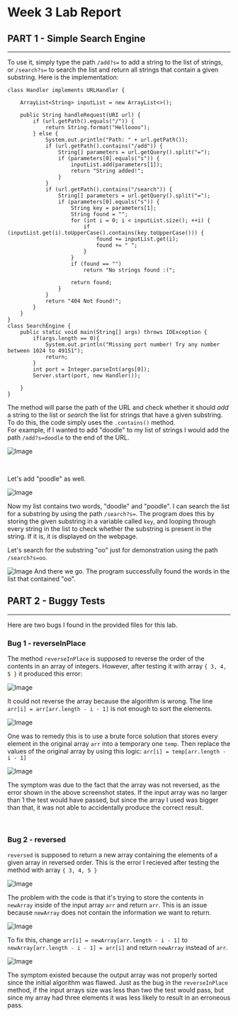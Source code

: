 # Week 3 Lab Report

## **PART 1** - Simple Search Engine
---
To use it, simply type the path `/add?s=` to add a string to the list of strings, or `/search?s=` to search the list and return all strings that contain a given substring.
Here is the implementation:
```
class Handler implements URLHandler {

    ArrayList<String> inputList = new ArrayList<>();

    public String handleRequest(URI url) {
        if (url.getPath().equals("/")) {
            return String.format("Helloooo");
        } else {
            System.out.println("Path: " + url.getPath());
            if (url.getPath().contains("/add")) {
                String[] parameters = url.getQuery().split("=");
                if (parameters[0].equals("s")) {
                    inputList.add(parameters[1]);
                    return "String added!";
                }
            }
            if (url.getPath().contains("/search")) {
                String[] parameters = url.getQuery().split("=");
                if (parameters[0].equals("s")) {
                    String key = parameters[1];
                    String found = "";
                    for (int i = 0; i < inputList.size(); ++i) {
                        if (inputList.get(i).toUpperCase().contains(key.toUpperCase())) {
                            found += inputList.get(i);
                            found += " ";
                        }
                    }
                    if (found == "")
                        return "No strings found :(";

                    return found;
                }
            }
            return "404 Not Found!";
        }
    }
}
class SearchEngine {
    public static void main(String[] args) throws IOException {
        if(args.length == 0){
            System.out.println("Missing port number! Try any number between 1024 to 49151");
            return;
        }
        int port = Integer.parseInt(args[0]);
        Server.start(port, new Handler());
        
    }
}
```
The method will parse the path of the URL and check whether it should *add* a string to the list or *search* the list for strings that have a given substring. To do this, the code simply uses the `.contains()` method.
<br />
For example, if I wanted to add "doodle" to my list of strings I would add the path `/add?s=doodle` to the end of the URL.
<br />

![Image](screenshots/lab3/add1.png)

<br />

Let's add "poodle" as well.
<br />

![Image](screenshots/lab3/add2.png)
<br />

Now my list contains two words, "doodle" and "poodle". I can search the list for a substring by using the path `/search?s=`. The program does this by storing the given substring in a variable called `key`, and looping through every string in the list to check whether the substring is present in the string. If it is, it is displayed on the webpage.
<br />

Let's search for the substring "oo" just for demonstration using the path `/search?s=oo`.
<br />

![Image](screenshots/lab3/search1.png)
And there we go. The program successfully found the words in the list that contained "oo".

## **PART 2** - Buggy Tests
---
Here are two bugs I found in the provided files for this lab.
</b>

### **Bug 1** - reverseInPlace

The method `reverseInPlace` is supposed to reverse the order of the contents in an array of integers. However, after testing it with array `{ 3, 4, 5 }` it produced this error:
<br />

![Image](screenshots/lab3/symptom1.png)
<br />

It could not reverse the array because the algorithm is wrong. The line `arr[i] = arr[arr.length - i - 1]` is not enough to sort the elements.
<br />

![Image](screenshots/lab3/bug1.png)
<br />

One was to remedy this is to use a brute force solution that stores every element in the original array `arr` into a temporary one `temp`. Then replace the values of the original array by using this logic: `arr[i] = temp[arr.length - i - 1]`
<br />

![Image](screenshots/lab3/solution1.png)
<br />

The symptom was due to the fact that the array was not reversed, as the error shown in the above screenshot states. If the input array was no larger than 1 the test would have passed, but since the array I used was bigger than that, it was not able to accidentally produce the correct result. 

<br />

### **Bug 2** - reversed
`reversed` is supposed to return a new array containing the elements of a given array in reversed order.  This is the error I recieved after testing the method with array `{ 3, 4, 5 }` 
<br />

![Image](screenshots/lab3/symptom2.png)
<br />

The problem with the code is that it's trying to store the contents in `newArray` inside of the input array `arr` and return `arr`. This is an issue because `newArray` does not contain the information we want to return.
<br />

![Image](screenshots/lab3/bug2.png)
<br />

To fix this, change `arr[i] = newArray[arr.length - i - 1]` to `newArray[arr.length - i - 1] = arr[i]` and return `newArray` instead of `arr`.
<br />

![Image](screenshots/lab3/solution2.png)
<br />

The symptom existed because the output array was not properly sorted since the initial algorithm was flawed. Just as the bug in the `reverseInPlace` method, if the input arrays size was less than two the test would pass, but since my array had three elements it was less likely to result in an erroneous pass.